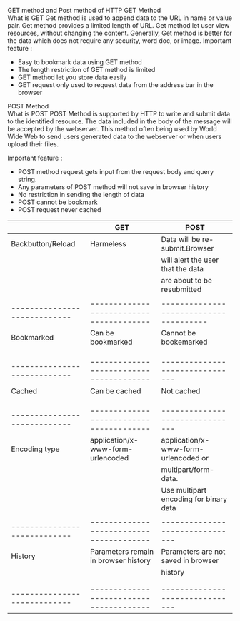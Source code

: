 GET method and Post method of  HTTP 
GET Method  
What is GET 
 Get method is used to append data to the URL in name or value pair. Get method provides a limited length of URL. Get method let user view resources, without changing the content. Generally, Get method is better for the data which does not require any security, word doc, or image.
Important feature : 
+ Easy to bookmark data using GET method
+ The length restriction of GET method is limited
+ GET method let you store data easily 
+ GET request only used to request data from the address bar in the browser

POST  Method  
What is POST
POST Method is supported by HTTP to write and submit data to the identified resource. The data included in the body of the message will be accepted by the webserver. This method often being used by World Wide Web to send users generated data to the webserver or when users upload their files.

Important feature : 
+ POST method request gets input from the request body and query string.
+ Any parameters of POST method will not save in browser history 
+ No restriction in sending the length of data
+ POST cannot be bookmark 
+ POST request never cached


|                            |                   GET                 |             POST                     |
| ---------------------------|---------------------------------------|--------------------------------------| 
|    Backbutton/Reload       |            Harmeless                  | Data will be re-submit.Browser       |
|                            |                                       | will alert the user that the data    |
|                            |                                       | are about to be resubmitted          |
|                            |                                       |                                      |  
|----------------------------|---------------------------------------|--------------------------------------|
|    Bookmarked              |      Can be bookmarked                |Cannot be bookemarked       |
|                            |                                       |                            |
|                            |                                       |                            |
|                            |                                       |                               |  
|----------------------------|---------------------------------------|-------------------------------|
|    Cached                  |            Can be cached              |  Not cached       |
|                            |                                       |                   |
|                            |                                       |                   |
|                            |                                       |                               |  
|----------------------------|---------------------------------------|-------------------------------|
|   Encoding type            |   application/x-www-form-urlencoded   | 	application/x-www-form-urlencoded or |
|                            |                                       |  multipart/form-data.            |
|                            |                                       |  Use multipart encoding for binary data   |
|                            |                                       |           |  
|----------------------------|---------------------------------------|-------------------------------|
|   History                  | Parameters remain in browser history  |  Parameters are not saved in browser
|                            |                                       |history            |
|                            |                                       |     |
|                            |                                       |           |  
|----------------------------|---------------------------------------|-------------------------------|